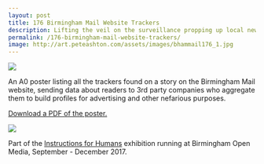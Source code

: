 ```yaml
---
layout: post
title: 176 Birmingham Mail Website Trackers
description: Lifting the veil on the surveillance propping up local news.
permalink: /176-birmingham-mail-website-trackers/
image: http://art.peteashton.com/assets/images/bhammail176_1.jpg
---
```


![](http://art.peteashton.com/assets/images/bhammail176_1.jpg)

An A0 poster listing all the trackers found on a story on the Birmingham Mail website, sending data about readers to 3rd party companies who aggregate them to build profiles for advertising and other nefarious purposes.

[Download a PDF of the poster.](http://art.peteashton.com/assets/docs/176_Birmingham_Mail_Trackers.pdf) 

[![](http://art.peteashton.com/assets/images/176_Birmingham_Mail_Trackers.jpg)](http://art.peteashton.com/assets/docs/176_Birmingham_Mail_Trackers.pdf)

Part of the [Instructions for Humans](http://instructionsforhumans.com) exhibition running at Birmingham Open Media, September - December 2017. 



